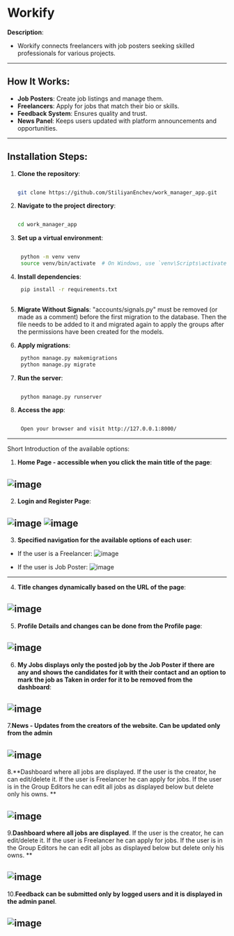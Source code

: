 # **Workify**

**Description**:  
- Workify connects freelancers with job posters seeking skilled professionals for various projects.


---

## **How It Works**:
- **Job Posters**: Create job listings and manage them.
- **Freelancers**: Apply for jobs that match their bio or skills.
- **Feedback System**: Ensures quality and trust.
- **News Panel**: Keeps users updated with platform announcements and opportunities.

---

## **Installation Steps**:

1. **Clone the repository**:
   ```bash
   
   git clone https://github.com/StiliyanEnchev/work_manager_app.git
   ```
2. **Navigate to the project directory**:
   ```bash
   
   cd work_manager_app
    ```

3. **Set up a virtual environment**:
   ```bash

    python -m venv venv
    source venv/bin/activate  # On Windows, use `venv\Scripts\activate`
    ```

4. **Install dependencies**:
   ```bash
    pip install -r requirements.txt
  
   ```

5. **Migrate Without Signals**:
   "accounts/signals.py" must be removed (or made as a comment) before the first migration to the database. Then the file needs to be added to it and migrated again to apply the groups after the permissions have been created for the models.


6. **Apply migrations**:
   ```bash
    python manage.py makemigrations
    python manage.py migrate
   ```

7. **Run the server**:
   ```bash
   
    python manage.py runserver
   ```

8. **Access the app**:
   ```bash

    Open your browser and visit http://127.0.0.1:8000/
   ```

---

Short Introduction of the available options: 
1. **Home Page - accessible when you click the main title of the page**:

![image](https://github.com/user-attachments/assets/bf162666-0392-40a1-b021-69bdd8bd2406)
---

2. **Login and Register Page**:

![image](https://github.com/user-attachments/assets/49b876e2-e40a-453a-b96a-c421665abe7c)
![image](https://github.com/user-attachments/assets/08094e07-c675-4f5c-b68f-5beb7412db31)
---

3. **Specified navigation for the available options of each user**:

- If the user is a Freelancer: 
![image](https://github.com/user-attachments/assets/871f49d6-582b-4488-9c8f-10438f1df975)

- If the user is Job Poster:
![image](https://github.com/user-attachments/assets/a7f02848-3a1b-4bbc-ad03-ac099b0a90c2)
---

4. **Title changes dynamically based on the URL of the page**:

![image](https://github.com/user-attachments/assets/cf33fa5d-134c-43f8-9f91-c4cb4f2a9624)
---

5. **Profile Details and changes can be done from the Profile page**:

![image](https://github.com/user-attachments/assets/65bcaf94-9cb3-41c5-95ca-10adba720377)
---

6. **My Jobs displays only the posted job by the Job Poster if there are any and shows the candidates for it with their contact and an option to mark the job as Taken in order for it to be removed from the dashboard**:

![image](https://github.com/user-attachments/assets/a9ccd133-62ab-4493-b486-b84eb71bee8a)
---

7.**News - Updates from the creators of the website. Can be updated only from the admin**

![image](https://github.com/user-attachments/assets/a4b68a68-3554-4787-a87a-277c1bc194de)
---

8.**Dashboard where all jobs are displayed. 
If the user is the creator, he can edit/delete it. 
If the user is Freelancer he can apply for jobs. 
If the user is in the Group Editors he can edit all jobs as displayed below but delete only his owns. **

![image](https://github.com/user-attachments/assets/8e4e49b3-99c9-4dbe-ae8d-198e0f6fefcb)
---

9.**Dashboard where all jobs are displayed**. 
If the user is the creator, he can edit/delete it. 
If the user is Freelancer he can apply for jobs. 
If the user is in the Group Editors he can edit all jobs as displayed below but delete only his owns. **

![image](https://github.com/user-attachments/assets/8e4e49b3-99c9-4dbe-ae8d-198e0f6fefcb)
---

10.**Feedback can be submitted only by logged users and it is displayed in the admin panel**. 

![image](https://github.com/user-attachments/assets/7e962397-7c70-4f75-b48d-d879584be79b)
---



